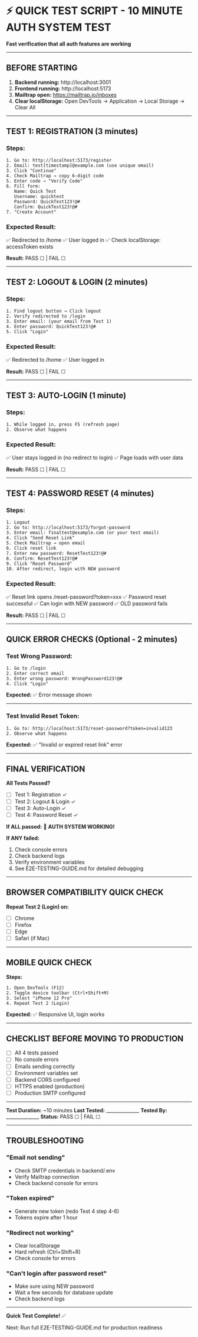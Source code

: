 # ⚡ QUICK TEST SCRIPT - 10 MINUTE AUTH SYSTEM TEST

**Fast verification that all auth features are working**

---

## BEFORE STARTING

1. **Backend running:** http://localhost:3001
2. **Frontend running:** http://localhost:5173
3. **Mailtrap open:** https://mailtrap.io/inboxes
4. **Clear localStorage:** Open DevTools → Application → Local Storage → Clear All

---

## TEST 1: REGISTRATION (3 minutes)

### Steps:
```
1. Go to: http://localhost:5173/register
2. Email: test[timestamp]@example.com (use unique email)
3. Click "Continue"
4. Check Mailtrap → copy 6-digit code
5. Enter code → "Verify Code"
6. Fill form:
   Name: Quick Test
   Username: quicktest
   Password: QuickTest123!@#
   Confirm: QuickTest123!@#
7. "Create Account"
```

### Expected Result:
✅ Redirected to /home
✅ User logged in
✅ Check localStorage: accessToken exists

**Result:** PASS ☐ | FAIL ☐

---

## TEST 2: LOGOUT & LOGIN (2 minutes)

### Steps:
```
1. Find logout button → Click logout
2. Verify redirected to /login
3. Enter email: (your email from Test 1)
4. Enter password: QuickTest123!@#
5. Click "Login"
```

### Expected Result:
✅ Redirected to /home
✅ User logged in

**Result:** PASS ☐ | FAIL ☐

---

## TEST 3: AUTO-LOGIN (1 minute)

### Steps:
```
1. While logged in, press F5 (refresh page)
2. Observe what happens
```

### Expected Result:
✅ User stays logged in (no redirect to login)
✅ Page loads with user data

**Result:** PASS ☐ | FAIL ☐

---

## TEST 4: PASSWORD RESET (4 minutes)

### Steps:
```
1. Logout
2. Go to: http://localhost:5173/forgot-password
3. Enter email: finaltest@example.com (or your test email)
4. Click "Send Reset Link"
5. Check Mailtrap → open email
6. Click reset link
7. Enter new password: ResetTest123!@#
8. Confirm: ResetTest123!@#
9. Click "Reset Password"
10. After redirect, login with NEW password
```

### Expected Result:
✅ Reset link opens /reset-password?token=xxx
✅ Password reset successful
✅ Can login with NEW password
✅ OLD password fails

**Result:** PASS ☐ | FAIL ☐

---

## QUICK ERROR CHECKS (Optional - 2 minutes)

### Test Wrong Password:
```
1. Go to /login
2. Enter correct email
3. Enter wrong password: WrongPassword123!@#
4. Click "Login"
```

**Expected:** ✅ Error message shown

---

### Test Invalid Reset Token:
```
1. Go to: http://localhost:5173/reset-password?token=invalid123
2. Observe what happens
```

**Expected:** ✅ "Invalid or expired reset link" error

---

## FINAL VERIFICATION

**All Tests Passed?**
- [ ] Test 1: Registration ✓
- [ ] Test 2: Logout & Login ✓
- [ ] Test 3: Auto-Login ✓
- [ ] Test 4: Password Reset ✓

**If ALL passed:** 🎉 **AUTH SYSTEM WORKING!**

**If ANY failed:** 
1. Check console errors
2. Check backend logs
3. Verify environment variables
4. See E2E-TESTING-GUIDE.md for detailed debugging

---

## BROWSER COMPATIBILITY QUICK CHECK

**Repeat Test 2 (Login) on:**
- [ ] Chrome
- [ ] Firefox
- [ ] Edge
- [ ] Safari (if Mac)

---

## MOBILE QUICK CHECK

**Steps:**
```
1. Open DevTools (F12)
2. Toggle device toolbar (Ctrl+Shift+M)
3. Select "iPhone 12 Pro"
4. Repeat Test 2 (Login)
```

**Expected:** ✅ Responsive UI, login works

---

## CHECKLIST BEFORE MOVING TO PRODUCTION

- [ ] All 4 tests passed
- [ ] No console errors
- [ ] Emails sending correctly
- [ ] Environment variables set
- [ ] Backend CORS configured
- [ ] HTTPS enabled (production)
- [ ] Production SMTP configured

---

**Test Duration:** ~10 minutes
**Last Tested:** ______________
**Tested By:** ______________
**Status:** PASS ☐ | FAIL ☐

---

## TROUBLESHOOTING

### "Email not sending"
- Check SMTP credentials in backend/.env
- Verify Mailtrap connection
- Check backend console for errors

### "Token expired"
- Generate new token (redo Test 4 step 4-6)
- Tokens expire after 1 hour

### "Redirect not working"
- Clear localStorage
- Hard refresh (Ctrl+Shift+R)
- Check console for errors

### "Can't login after password reset"
- Make sure using NEW password
- Wait a few seconds for database update
- Check backend logs

---

**Quick Test Complete!** ✅

Next: Run full E2E-TESTING-GUIDE.md for production readiness

